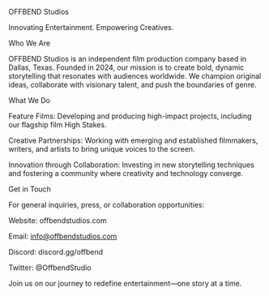 OFFBEND Studios

Innovating Entertainment. Empowering Creatives.

Who We Are

OFFBEND Studios is an independent film production company based in Dallas, Texas. Founded in 2024, our mission is to create bold, dynamic storytelling that resonates with audiences worldwide. We champion original ideas, collaborate with visionary talent, and push the boundaries of genre.

What We Do

Feature Films: Developing and producing high-impact projects, including our flagship film High Stakes.

Creative Partnerships: Working with emerging and established filmmakers, writers, and artists to bring unique voices to the screen.

Innovation through Collaboration: Investing in new storytelling techniques and fostering a community where creativity and technology converge.

Get in Touch

For general inquiries, press, or collaboration opportunities:

Website: offbendstudios.com

Email: info@offbendstudios.com

Discord: discord.gg/offbend

Twitter: @OffbendStudio

Join us on our journey to redefine entertainment—one story at a time.


